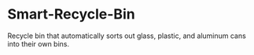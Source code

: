 # Smart-Recycle-Bin
Recycle bin that automatically sorts out glass, plastic, and aluminum cans into their own bins.
